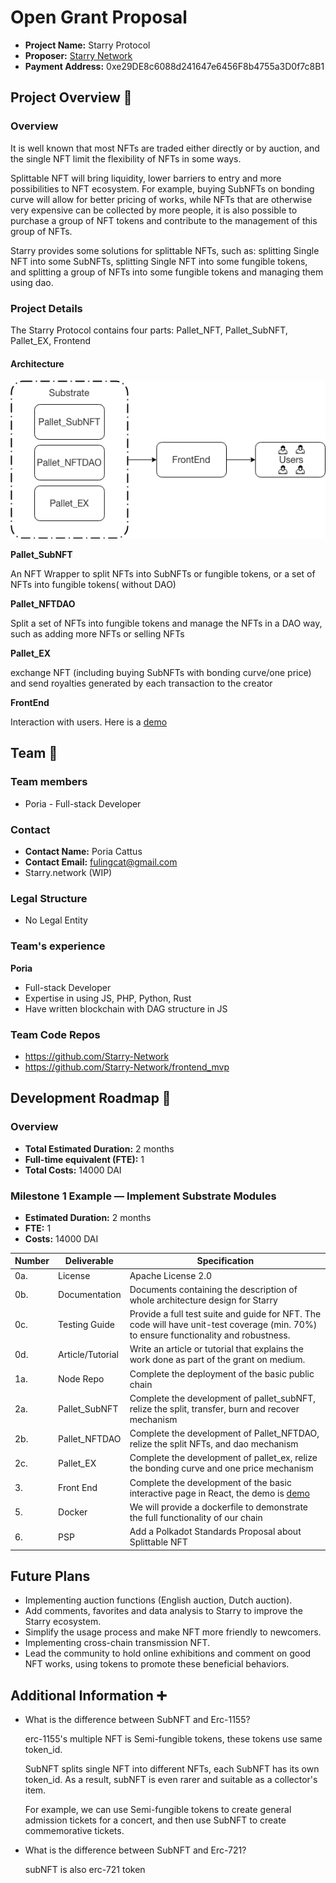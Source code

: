 # Open Grant Proposal

* **Project Name:** Starry Protocol
* **Proposer:** [Starry Network](https://github.com/Starry-Network)
* **Payment Address:** 0xe29DE8c6088d241647e6456F8b4755a3D0f7c8B1

## Project Overview :page_facing_up: 
### Overview

It is well known that most NFTs are traded either directly or by auction, and the single NFT limit the flexibility of NFTs in some ways.

Splittable NFT will bring liquidity, lower barriers to entry and more possibilities to NFT ecosystem. For example, buying SubNFTs on bonding curve will allow for better pricing of works, while NFTs that are otherwise very expensive can be collected by more people, it is also possible to purchase a group of NFT tokens and contribute to the management of this group of NFTs.

Starry provides some solutions for splittable NFTs, such as: splitting Single NFT into some SubNFTs, splitting Single NFT into some fungible tokens, and splitting a group of NFTs into some fungible tokens and managing them using dao.

### Project Details 
The Starry Protocol contains four parts: Pallet_NFT, Pallet_SubNFT, Pallet_EX, Frontend

#### Architecture



![](https://github.com/Starry-Network/frontend_mvp/raw/main/public/images/architecture.png)

**Pallet_SubNFT**

An NFT Wrapper to split NFTs into SubNFTs or fungible tokens, or a set of NFTs into fungible tokens( without DAO)

**Pallet_NFTDAO**

Split a set of NFTs into fungible tokens and manage the NFTs in a DAO way, such as adding more NFTs or selling NFTs

**Pallet_EX**

exchange NFT (including buying SubNFTs with bonding curve/one price) and send royalties generated by each transaction to the creator

**FrontEnd**

Interaction with users. Here is a  [demo](https://friendly-mclean-d455eb.netlify.app/)

## Team :busts_in_silhouette:

### Team members
* Poria - Full-stack Developer

### Contact
* **Contact Name:** Poria Cattus
* **Contact Email:** fulingcat@gmail.com
* Starry.network (WIP)

### Legal Structure 
* No Legal Entity

### Team's experience
**Poria**

- Full-stack Developer
- Expertise in using JS, PHP, Python, Rust
- Have written blockchain with DAG structure in JS

### Team Code Repos
* https://github.com/Starry-Network
* https://github.com/Starry-Network/frontend_mvp

## Development Roadmap :nut_and_bolt: 

### Overview
* **Total Estimated Duration:** 2 months
* **Full-time equivalent (FTE):**  1
* **Total Costs:** 14000 DAI

### Milestone 1 Example — Implement Substrate Modules 
* **Estimated Duration:** 2 months
* **FTE:**  1
* **Costs:** 14000 DAI

| Number | Deliverable | Specification |
| ------------- | ------------- | ------------- |
| 0a. | License | Apache License 2.0 |
| 0b. | Documentation | Documents containing the description of whole architecture design for Starry |
| 0c. | Testing Guide | Provide a full test suite and guide for NFT. The code will have unit-test coverage (min. 70%) to ensure functionality and robustness. |
| 0d. | Article/Tutorial | Write an article or tutorial that explains the work done as part of the grant on medium. 
| 1a. | Node Repo | Complete the deployment of the basic public chain |  
| 2a. | Pallet_SubNFT | Complete the development of pallet_subNFT, relize the split, transfer, burn and recover mechanism|
| 2b. | Pallet_NFTDAO | Complete the development of Pallet_NFTDAO, relize the split NFTs, and dao mechanism|
| 2c. | Pallet_EX | Complete the development of pallet_ex, relize the bonding curve and one price mechanism|
| 3. | Front End | Complete the development of the basic interactive page in React, the demo is [demo](https://friendly-mclean-d455eb.netlify.app/)|  
| 5. | Docker | We will provide a dockerfile to demonstrate the full functionality of our chain |
| 6. | PSP | Add a Polkadot Standards Proposal about Splittable NFT |


## Future Plans
- Implementing auction functions (English auction, Dutch auction).
- Add comments, favorites and data analysis to Starry to improve the Starry ecosystem.
- Simplify the usage process and make NFT more friendly to newcomers.
- Implementing cross-chain transmission NFT.
- Lead the community to hold online exhibitions and comment on good NFT works, using tokens to promote these beneficial behaviors.

## Additional Information :heavy_plus_sign: 

- What is the difference between SubNFT and Erc-1155?

  erc-1155's multiple NFT is Semi-fungible tokens, these tokens use same token_id.

  SubNFT splits single NFT into different NFTs, each SubNFT has its own token_id. As a result, subNFT is even rarer and suitable as a collector's item.

  For example, we can use Semi-fungible tokens to create general admission tickets for a concert, and then use SubNFT to create commemorative tickets.

  

- What is the difference between SubNFT and Erc-721?

  subNFT is also erc-721 token
